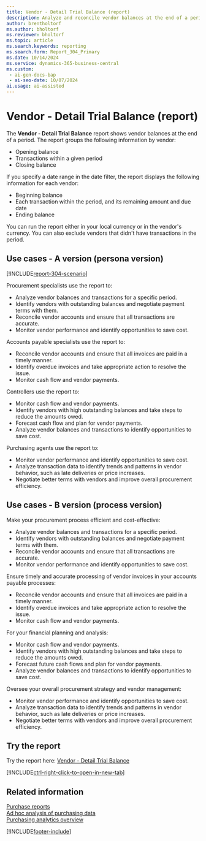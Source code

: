 ```yaml
---
title: Vendor - Detail Trial Balance (report)
description: Analyze and reconcile vendor balances at the end of a period.
author: brentholtorf
ms.author: bholtorf
ms.reviewer: bholtorf
ms.topic: article
ms.search.keywords: reporting
ms.search.form: Report_304_Primary
ms.date: 10/14/2024
ms.service: dynamics-365-business-central
ms.custom:
 - ai-gen-docs-bap
 - ai-seo-date: 10/07/2024
ai.usage: ai-assisted
---
```


# Vendor - Detail Trial Balance (report)

The **Vendor - Detail Trial Balance** report shows vendor balances at the end of a period. The report groups the following information by vendor:

* Opening balance
* Transactions within a given period
* Closing balance

If you specify a date range in the date filter, the report displays the following information for each vendor:

* Beginning balance
* Each transaction within the period, and its remaining amount and due date
* Ending balance

You can run the report either in your local currency or in the vendor's currency. You can also exclude vendors that didn't have transactions in the period.

## Use cases - A version (persona version)

[!INCLUDE[report-304-scenario](../includes/report-304-scenario-include.md)]

<!-- 
Prompt
Below is a report in an ERP system. Provide 3-4 use cases for different personas working with procurement.  

Format like this:    
  
As a <persona>, use the report to    
* use case 1  
* use case 2    

Do not capitalize the persona names.  

## Report description  
Shows all the vendor ledger entries within the specified date filter. The report shows the vendor's beginning balances relative to the date filter.  
  
### What the report does  
You can specify a date range in the date filter and for each vendor the report will display the beginning balance, each transaction within the period, with its remaining amount and due date, and the ending balance.   
  
You can choose to run the report in your local currency or in the vendor's currency. Vendors that have not had any transactions for the period can also be excluded.  
  
### Use cases  
Analyse and reconcile your vendor balances at the end of the period by seeing the opening balance, each transaction within the period and the closing balance grouped by vendor.

Please include your data sources and URLs 
-->

Procurement specialists use the report to:

* Analyze vendor balances and transactions for a specific period.
* Identify vendors with outstanding balances and negotiate payment terms with them.
* Reconcile vendor accounts and ensure that all transactions are accurate.
* Monitor vendor performance and identify opportunities to save cost.

Accounts payable specialists use the report to:

* Reconcile vendor accounts and ensure that all invoices are paid in a timely manner.
* Identify overdue invoices and take appropriate action to resolve the issue.
* Monitor cash flow and vendor payments.

Controllers use the report to:

* Monitor cash flow and vendor payments.
* Identify vendors with high outstanding balances and take steps to reduce the amounts owed.
* Forecast cash flow and plan for vendor payments.
* Analyze vendor balances and transactions to identify opportunities to save cost.

Purchasing agents use the report to:

* Monitor vendor performance and identify opportunities to save cost.
* Analyze transaction data to identify trends and patterns in vendor behavior, such as late deliveries or price increases.
* Negotiate better terms with vendors and improve overall procurement efficiency.

## Use cases - B version (process version)

Make your procurement process efficient and cost-effective:

* Analyze vendor balances and transactions for a specific period.
* Identify vendors with outstanding balances and negotiate payment terms with them.
* Reconcile vendor accounts and ensure that all transactions are accurate.
* Monitor vendor performance and identify opportunities to save cost.

Ensure timely and accurate processing of vendor invoices in your accounts payable processes:

* Reconcile vendor accounts and ensure that all invoices are paid in a timely manner.
* Identify overdue invoices and take appropriate action to resolve the issue.
* Monitor cash flow and vendor payments.

For your financial planning and analysis:

* Monitor cash flow and vendor payments.
* Identify vendors with high outstanding balances and take steps to reduce the amounts owed.
* Forecast future cash flows and plan for vendor payments.
* Analyze vendor balances and transactions to identify opportunities to save cost.

Oversee your overall procurement strategy and vendor management:

* Monitor vendor performance and identify opportunities to save cost.
* Analyze transaction data to identify trends and patterns in vendor behavior, such as late deliveries or price increases.
* Negotiate better terms with vendors and improve overall procurement efficiency.

## Try the report

Try the report here: [Vendor - Detail Trial Balance](https://businesscentral.dynamics.com?report=304)

[!INCLUDE[ctrl-right-click-to-open-in-new-tab](../includes/ctrl-right-click-to-open-in-new-tab.md)]

## Related information

[Purchase reports](../purchase-reports.md)  
[Ad hoc analysis of purchasing data](../ad-hoc-analysis-purchasing.md)  
[Purchasing analytics overview](../purchasing-analytics-overview.md)  

[!INCLUDE[footer-include](../includes/footer-banner.md)]
